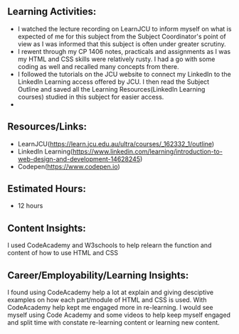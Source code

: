 ## Learning Activities:

- I watched the lecture recording on LearnJCU to inform myself on what is expected of me for this subject from the Subject Coordinator's point of view as I was informed that this subject is often under greater scrutiny.
- I rewent through my CP 1406 notes, practicals and assignments as I was my HTML and CSS skills were relatively rusty. I had a go with some coding as well and recalled many concepts from there.
- I followed the tutorials on the JCU website to connect my LinkedIn to the LinkedIn Learning access offered by JCU. I then read the Subject Outline and saved all the Learning Resources(LinkedIn Learning courses) studied in this subject for easier access.
- 

## Resources/Links:

- LearnJCU(https://learn.jcu.edu.au/ultra/courses/_162332_1/outline)
- LinkedIn Learning(https://www.linkedin.com/learning/introduction-to-web-design-and-development-14628245)
- Codepen(https://www.codepen.io)

## Estimated Hours:

- 12 hours

## Content Insights:
I used CodeAcademy and W3schools to help relearn the function and content of how to use HTML and CSS

## Career/Employability/Learning Insights:
I found using CodeAcademy help a lot at explain and giving desciptive examples on how each part/module of HTML and CSS is used.
With CodeAcademy help kept me engaged more in re-learning. I would see myself using Code Academy and some videos to help keep myself 
engaged and split time with constate re-learning content or learning new content.
